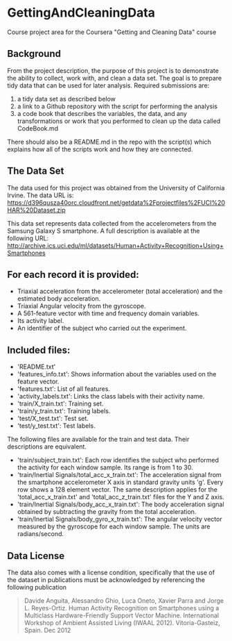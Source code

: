 GettingAndCleaningData
======================

Course project area for the Coursera "Getting and Cleaning Data" course

Background
----------

From the project description, the purpose of this project is to demonstrate the ability to collect, work with, and clean a data set. The goal is to prepare tidy data that can be used for later analysis. Required submissions are:

1. a tidy data set as described below
2. a link to a Github repository with the script for performing the analysis
3. a code book that describes the variables, the data, and any transformations or work that you performed to clean up the data called CodeBook.md


There should also be a README.md in the repo with the script(s) which explains how all of the scripts work and how they are connected.  


The Data Set
------------

The data used for this project was obtained from the University of California Irvine. The data URL is:
https://d396qusza40orc.cloudfront.net/getdata%2Fprojectfiles%2FUCI%20HAR%20Dataset.zip

This data set represents data collected from the accelerometers from the Samsung Galaxy S smartphone. A full description is available at the following URL:
http://archive.ics.uci.edu/ml/datasets/Human+Activity+Recognition+Using+Smartphones 

For each record it is provided:
-------------------------------

- Triaxial acceleration from the accelerometer (total acceleration) and the estimated body acceleration.
- Triaxial Angular velocity from the gyroscope. 
- A 561-feature vector with time and frequency domain variables. 
- Its activity label. 
- An identifier of the subject who carried out the experiment.

Included files:
---------------

* 'README.txt'
* 'features_info.txt': Shows information about the variables used on the feature vector.
* 'features.txt': List of all features.
* 'activity_labels.txt': Links the class labels with their activity name.
* 'train/X_train.txt': Training set.
* 'train/y_train.txt': Training labels.
* 'test/X_test.txt': Test set.
* 'test/y_test.txt': Test labels.

The following files are available for the train and test data. Their descriptions are equivalent. 

* 'train/subject_train.txt': Each row identifies the subject who performed the activity for each window sample. Its range is from 1 to 30. 
* 'train/Inertial Signals/total_acc_x_train.txt': The acceleration signal from the smartphone accelerometer X axis in standard gravity units 'g'. Every row shows a 128 element vector. The same description applies for the 'total_acc_x_train.txt' and 'total_acc_z_train.txt' files for the Y and Z axis. 
* 'train/Inertial Signals/body_acc_x_train.txt': The body acceleration signal obtained by subtracting the gravity from the total acceleration. 
* 'train/Inertial Signals/body_gyro_x_train.txt': The angular velocity vector measured by the gyroscope for each window sample. The units are radians/second. 

Data License
------------

The data also comes with a license condition, specifically that the use of the dataset in publications must be acknowledged by referencing the following publication

> Davide Anguita, Alessandro Ghio, Luca Oneto, Xavier Parra and Jorge L. Reyes-Ortiz. Human Activity Recognition on Smartphones
> using a Multiclass Hardware-Friendly Support Vector Machine. International Workshop of Ambient Assisted Living (IWAAL 2012).
> Vitoria-Gasteiz, Spain. Dec 2012
